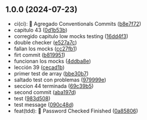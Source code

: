 ## 1.0.0 (2024-07-23)

* ci(ci): :green_heart: Agregado Conventionals Commits ([b8e7f72](https://github.com/gvalmana/TSTESTCOURSE/commit/b8e7f72))
* capitulo 43 ([0d1b53b](https://github.com/gvalmana/TSTESTCOURSE/commit/0d1b53b))
* corregido capitulo low mocks testing ([16dd4f3](https://github.com/gvalmana/TSTESTCOURSE/commit/16dd4f3))
* double checker ([e527a7c](https://github.com/gvalmana/TSTESTCOURSE/commit/e527a7c))
* fallan los mocks ([cc27fb1](https://github.com/gvalmana/TSTESTCOURSE/commit/cc27fb1))
* firt commit ([b819951](https://github.com/gvalmana/TSTESTCOURSE/commit/b819951))
* funcionan los mocks ([4ddba8e](https://github.com/gvalmana/TSTESTCOURSE/commit/4ddba8e))
* lección 39 ([cecad1b](https://github.com/gvalmana/TSTESTCOURSE/commit/cecad1b))
* primer test de array ([bbe30b7](https://github.com/gvalmana/TSTESTCOURSE/commit/bbe30b7))
* saltado test con problemas ([979999e](https://github.com/gvalmana/TSTESTCOURSE/commit/979999e))
* seccion 44 terminada ([69c39b5](https://github.com/gvalmana/TSTESTCOURSE/commit/69c39b5))
* second commit ([aba197d](https://github.com/gvalmana/TSTESTCOURSE/commit/aba197d))
* test ([983d508](https://github.com/gvalmana/TSTESTCOURSE/commit/983d508))
* test message ([090c48d](https://github.com/gvalmana/TSTESTCOURSE/commit/090c48d))
* feat(tdd): :test_tube: Password Checked Finished ([0a85806](https://github.com/gvalmana/TSTESTCOURSE/commit/0a85806))



